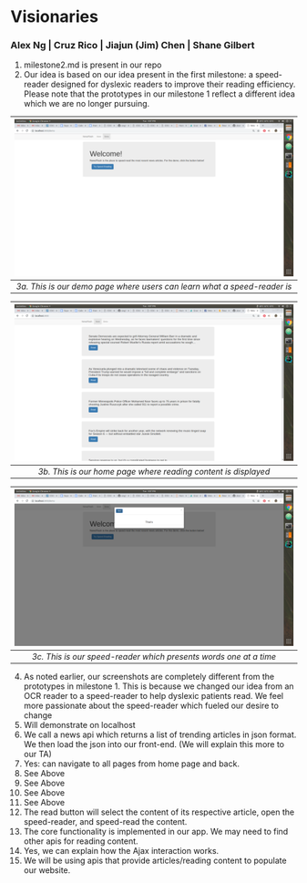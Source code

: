 # Visionaries

### Alex Ng | Cruz Rico | Jiajun (Jim) Chen | Shane Gilbert

1. milestone2.md is present in our repo
2. Our idea is based on our idea present in the first milestone: a speed-reader designed for dyslexic readers to improve their reading efficiency. Please note that the prototypes in our milestone 1 reflect a different idea which we are no longer pursuing.

| ![screenshot0](/Milestone%202/ui0.png) |
|:--:|
| *3a. This is our demo page where users can learn what a speed-reader is* |

| ![screenshot1](/Milestone%202/ui1.png) |
|:--:|
| *3b. This is our home page where reading content is displayed* |

| ![screenshot2](/Milestone%202/ui2.png) |
|:--:|
| *3c. This is our speed-reader which presents words one at a time* |

4. As noted earlier, our screenshots are completely different from the prototypes in milestone 1. This is because we changed our idea from an OCR reader to a speed-reader to help dyslexic patients read. We feel more passionate about the speed-reader which fueled our desire to change
5. Will demonstrate on localhost
6. We call a news api which returns a list of trending articles in json format. We then load the json into our front-end. (We will explain this more to our TA)
7. Yes: can navigate to all pages from home page and back.
8. See Above
9. See Above
10. See Above
11. See Above
12. The read button will select the content of its respective article, open the speed-reader, and speed-read the content.
13. The core functionality is implemented in our app. We may need to find other apis for reading content.
14. Yes, we can explain how the Ajax interaction works.
15. We will be using apis that provide articles/reading content to populate our website.
